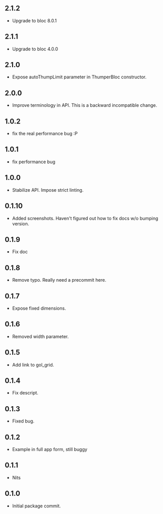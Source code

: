 ## 2.1.2
 - Upgrade to bloc 8.0.1

## 2.1.1
 - Upgrade to bloc 4.0.0

## 2.1.0
 - Expose autoThumpLimit parameter in ThumperBloc constructor.

## 2.0.0
 - Improve terminology in API.  This is a backward incompatible change.

## 1.0.2
 - fix the real performance bug :P

## 1.0.1
 - fix performance bug

## 1.0.0
 - Stabilize API.  Impose strict linting.

## 0.1.10
 - Added screenshots.  Haven't figured out how to fix docs w/o bumping version.

## 0.1.9
 - Fix doc

## 0.1.8
 - Remove typo.  Really need a precommit here.

## 0.1.7
 - Expose fixed dimensions.

## 0.1.6
 - Removed width parameter.

## 0.1.5
 - Add link to gol_grid.

## 0.1.4
 - Fix descript.

## 0.1.3
 - Fixed bug.

## 0.1.2
 - Example in full app form, still buggy

## 0.1.1
 - Nits

## 0.1.0
 - Initial package commit.
